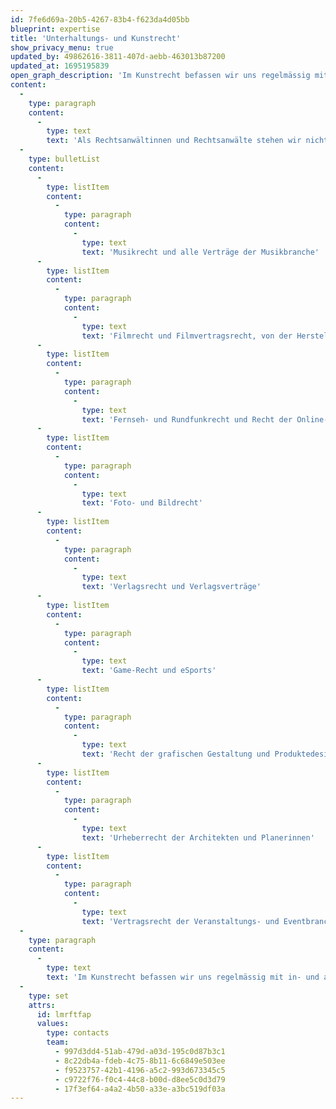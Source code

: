 ```yaml
---
id: 7fe6d69a-20b5-4267-83b4-f623da4d05bb
blueprint: expertise
title: 'Unterhaltungs- und Kunstrecht'
show_privacy_menu: true
updated_by: 49862616-3811-407d-aebb-463013b87200
updated_at: 1695195839
open_graph_description: 'Im Kunstrecht befassen wir uns regelmässig mit in- und ausländischen Transaktionen von Kunstobjekten, Leih-, Transport- und Versicherungsverträgen, mit Schadenfällen, Authentizitäts- und Restitutionsfragen sowie mit rechtlichen Fragen rund um den internationalen Kulturgütertransfer. Wir beraten Kunstschaffende oder Auftraggebende bei Werkverträgen (insbesondere Kunst am Bau), Erben und Nachlassverwalter beim Umgang mit einem Künstlernachlässen. Wir unterstützen Künstlerinnen und Künstler, Galerien, Museen und Sammlerinnen in vertrags- und urheberrechtlichen Fragen und vertreten ihre Interessen vor Gericht.'
content:
  -
    type: paragraph
    content:
      -
        type: text
        text: 'Als Rechtsanwältinnen und Rechtsanwälte stehen wir nicht im Rampenlicht, sondern hinter denen, die es tun und navigieren sie durch folgende Rechtsgebiete:'
  -
    type: bulletList
    content:
      -
        type: listItem
        content:
          -
            type: paragraph
            content:
              -
                type: text
                text: 'Musikrecht und alle Verträge der Musikbranche'
      -
        type: listItem
        content:
          -
            type: paragraph
            content:
              -
                type: text
                text: 'Filmrecht und Filmvertragsrecht, von der Herstellung bis zur Verwertung'
      -
        type: listItem
        content:
          -
            type: paragraph
            content:
              -
                type: text
                text: 'Fernseh- und Rundfunkrecht und Recht der Online-Medien'
      -
        type: listItem
        content:
          -
            type: paragraph
            content:
              -
                type: text
                text: 'Foto- und Bildrecht'
      -
        type: listItem
        content:
          -
            type: paragraph
            content:
              -
                type: text
                text: 'Verlagsrecht und Verlagsverträge'
      -
        type: listItem
        content:
          -
            type: paragraph
            content:
              -
                type: text
                text: 'Game-Recht und eSports'
      -
        type: listItem
        content:
          -
            type: paragraph
            content:
              -
                type: text
                text: 'Recht der grafischen Gestaltung und Produktedesign'
      -
        type: listItem
        content:
          -
            type: paragraph
            content:
              -
                type: text
                text: 'Urheberrecht der Architekten und Planerinnen'
      -
        type: listItem
        content:
          -
            type: paragraph
            content:
              -
                type: text
                text: 'Vertragsrecht der Veranstaltungs- und Eventbranche'
  -
    type: paragraph
    content:
      -
        type: text
        text: 'Im Kunstrecht befassen wir uns regelmässig mit in- und ausländischen Transaktionen von Kunstobjekten, Leih-, Transport- und Versicherungsverträgen, mit Schadenfällen, Authentizitäts- und Restitutionsfragen sowie mit rechtlichen Fragen rund um den internationalen Kulturgütertransfer. Wir beraten Kunstschaffende oder Auftraggebende bei Werkverträgen (insbesondere Kunst am Bau), Erben und Nachlassverwalter beim Umgang mit einem Künstlernachlässen. Wir unterstützen Künstlerinnen und Künstler, Galerien, Museen und Sammlerinnen in vertrags- und urheberrechtlichen Fragen und vertreten ihre Interessen vor Gericht.'
  -
    type: set
    attrs:
      id: lmrftfap
      values:
        type: contacts
        team:
          - 997d3dd4-51ab-479d-a03d-195c0d87b3c1
          - 8c22db4a-fdeb-4c75-8b11-6c6849e503ee
          - f9523757-42b1-4196-a5c2-993d673345c5
          - c9722f76-f0c4-44c8-b00d-d8ee5c0d3d79
          - 17f3ef64-a4a2-4b50-a33e-a3bc519df03a
---
```

